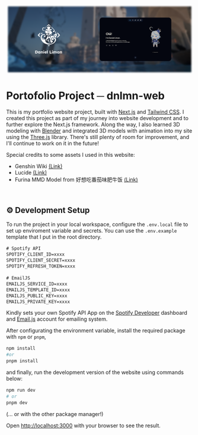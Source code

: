 [![Banner](assets/banner-wide.png)](#)


# Portofolio Project ─ dnlmn-web

This is my portfolio website project, built with [Next.js](https://nextjs.org/) and [Tailwind CSS](https://tailwindcss.com/). I created this project as part of my journey into website development and to further explore the Next.js framework. Along the way, I also learned 3D modeling with [Blender](https://www.blender.org/) and integrated 3D models with animation into my site using the [Three.js](https://threejs.org/) library. There's still plenty of room for improvement, and I'll continue to work on it in the future!

Special credits to some assets I used in this website:
- Genshin Wiki [(Link)](https://genshin-impact.fandom.com/wiki/Furina/Gallery/)
- Lucide [(Link)](https://lucide.dev/)
- Furina MMD Model from 好想吃番茄味肥牛饭 [(Link)](https://www.aplaybox.com/details/model/e19BJnS8sZxH)

<br>

## ⚙️ Development Setup

To run the project in your local workspace, configure the `.env.local` file to set up enviroment variable and secrets. You can use the `.env.example` template that I put in the root directory.

```.env
# Spotify API
SPOTIFY_CLIENT_ID=xxxx
SPOTIFY_CLIENT_SECRET=xxxx
SPOTIFY_REFRESH_TOKEN=xxxx

# EmailJS
EMAILJS_SERVICE_ID=xxxx
EMAILJS_TEMPLATE_ID=xxxx
EMAILJS_PUBLIC_KEY=xxxx
EMAILJS_PRIVATE_KEY=xxxx
```
Kindly sets your own Spotify API App on the [Spotify Developer](https://developer.spotify.com/) dashboard and [Email.js](https://www.emailjs.com/) account for emailing system.


After configurating the environment variable, install the required package with `npm` or `pnpm`,
```bash
npm install
#or
pnpm install
```

and finally, run the development version of the website using commands below:
```bash
npm run dev
# or
pnpm dev
```
(... or with the other package manager!)

Open [http://localhost:3000](http://localhost:3000) with your browser to see the result.